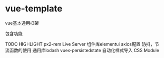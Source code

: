 # vue-template
vue基本通用框架

包含功能

TODO HIGHLIGHT
px2-rem
Live Server
组件库elementui
axios配置
防抖，节流函数的使用
通用库lodash
vuex-persistedstate
自动化样式导入
CSS Module
